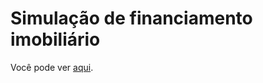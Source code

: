 # Simulação de financiamento imobiliário

Você pode ver [aqui](https://financiamentoimobiliario.netlify.com/).
